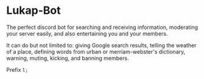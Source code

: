# Lukap-Bot
The perfect discord bot for searching and receiving information, moderating your server easily, and also entertaining you and your members.

It can do but not limited to: giving Google search results, telling the weather of a place, defining words from urban or merriam-webster's dictionary, warning, muting, kicking, and banning members.

Prefix `l;`

